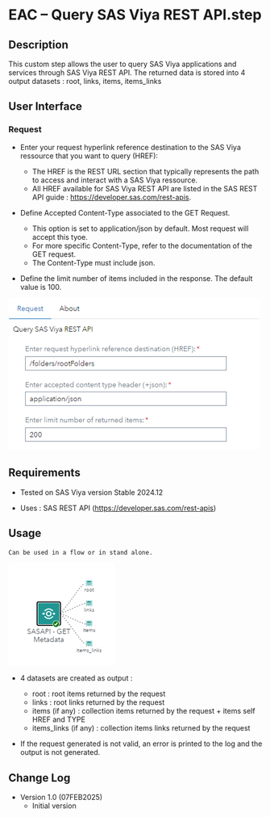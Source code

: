 # EAC – Query SAS Viya REST API.step

## Description

This custom step allows the user to query SAS Viya applications and services through SAS Viya REST API. The returned data is stored into 4 output datasets : root, links, items, items_links

## User Interface

### Request ###

  * Enter your request hyperlink reference destination to the SAS Viya ressource that you want to query (HREF): 
      * The HREF is the REST URL section that typically represents the path to access and interact with a SAS Viya ressource.
      * All HREF available for SAS Viya REST API are listed in the SAS REST API guide :  https://developer.sas.com/rest-apis.
	  
  * Define Accepted Content-Type associated to the GET Request. 
      * This option is set to application/json by default. Most request will accept this tyoe. 
	  * For more specific Content-Type, refer to the documentation of the GET request. 
      * The Content-Type must include json.   
	  
  * Define the limit number of items included in the response. The default value is 100. 

  <kbd>![](img/_SAPI_Options.png)</kbd>

## Requirements

* Tested on SAS Viya version Stable 2024.12

* Uses : SAS REST API (https://developer.sas.com/rest-apis)

## Usage

	Can be used in a flow or in stand alone. 
   
   <kbd>![](img/_SAPI_Usage.png)</kbd>
	
   * 4 datasets are created as output : 
       * root : root items returned by the request
	   * links : root links returned by the request
	   * items (if any) : collection items returned by the request + items self HREF and TYPE
	   * items_links (if any) : collection items links returned by the request
	   
   * If the request generated is not valid, an error is printed to the log and the output is not generated. 
   
## Change Log

* Version 1.0 (07FEB2025) 
    * Initial version
